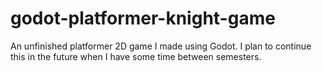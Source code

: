 # godot-platformer-knight-game

An unfinished platformer 2D game I made using Godot. I plan to continue this in the future when I have some time between semesters.
